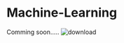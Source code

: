 # Machine-Learning

Comming soon.....
![download](https://github.com/who-deepanshu/Machine-Learning/assets/129099978/d331fdc5-d394-4890-abf1-90b22068e708)
